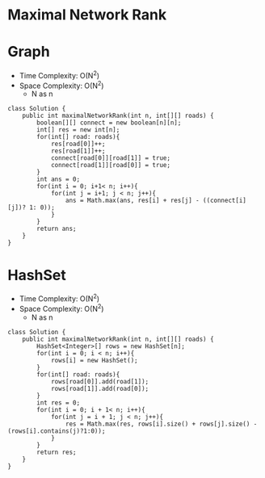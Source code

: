 # Maximal Network Rank
# Graph
* Time Complexity: O(N<sup>2</sup>)
* Space Complexity: O(N<sup>2</sup>)
	* N as n
```
class Solution {
    public int maximalNetworkRank(int n, int[][] roads) {
        boolean[][] connect = new boolean[n][n];
        int[] res = new int[n];
        for(int[] road: roads){
            res[road[0]]++;
            res[road[1]]++;
            connect[road[0]][road[1]] = true;
            connect[road[1]][road[0]] = true;
        }
        int ans = 0;
        for(int i = 0; i+1< n; i++){
            for(int j = i+1; j < n; j++){
                ans = Math.max(ans, res[i] + res[j] - ((connect[i][j])? 1: 0));
            }
        }
        return ans;
    }
}
```
# HashSet
* Time Complexity: O(N<sup>2</sup>)
* Space Complexity: O(N<sup>2</sup>)
	* N as n
```
class Solution {
    public int maximalNetworkRank(int n, int[][] roads) {
        HashSet<Integer>[] rows = new HashSet[n];
        for(int i = 0; i < n; i++){
            rows[i] = new HashSet();
        }
        for(int[] road: roads){
            rows[road[0]].add(road[1]);
            rows[road[1]].add(road[0]);
        }
        int res = 0;
        for(int i = 0; i + 1< n; i++){
            for(int j = i + 1; j < n; j++){
                res = Math.max(res, rows[i].size() + rows[j].size() - (rows[i].contains(j)?1:0));
            }
        }
        return res;
    }
}
```